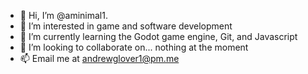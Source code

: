 - 👋 Hi, I’m @aminimal1.
- 👀 I’m interested in game and software development
- 🌱 I’m currently learning the Godot game engine, Git, and Javascript
- 💞️ I’m looking to collaborate on... nothing at the moment
- 📫 Email me at andrewglover1@pm.me

<!---
aminimal1/aminimal1 is a ✨ special ✨ repository because its `README.md` (this file) appears on your GitHub profile.
You can click the Preview link to take a look at your changes.
--->
